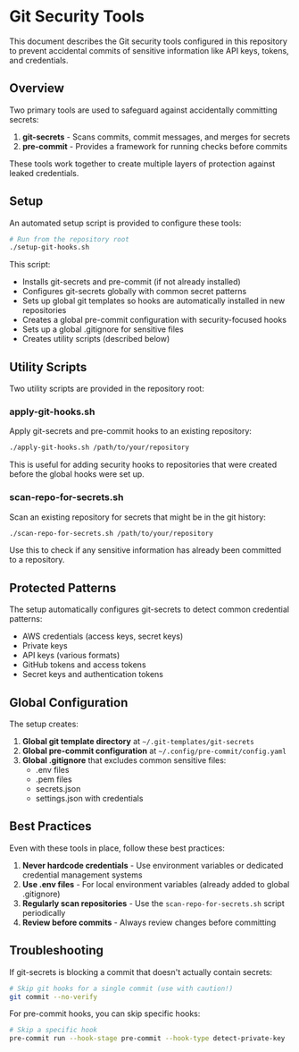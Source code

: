 # Git Security Tools

This document describes the Git security tools configured in this repository to prevent accidental commits of sensitive information like API keys, tokens, and credentials.

## Overview

Two primary tools are used to safeguard against accidentally committing secrets:

1. **git-secrets** - Scans commits, commit messages, and merges for secrets
2. **pre-commit** - Provides a framework for running checks before commits

These tools work together to create multiple layers of protection against leaked credentials.

## Setup

An automated setup script is provided to configure these tools:

```bash
# Run from the repository root
./setup-git-hooks.sh
```

This script:
- Installs git-secrets and pre-commit (if not already installed)
- Configures git-secrets globally with common secret patterns
- Sets up global git templates so hooks are automatically installed in new repositories
- Creates a global pre-commit configuration with security-focused hooks
- Sets up a global .gitignore for sensitive files
- Creates utility scripts (described below)

## Utility Scripts

Two utility scripts are provided in the repository root:

### apply-git-hooks.sh

Apply git-secrets and pre-commit hooks to an existing repository:

```bash
./apply-git-hooks.sh /path/to/your/repository
```

This is useful for adding security hooks to repositories that were created before the global hooks were set up.

### scan-repo-for-secrets.sh

Scan an existing repository for secrets that might be in the git history:

```bash
./scan-repo-for-secrets.sh /path/to/your/repository
```

Use this to check if any sensitive information has already been committed to a repository.

## Protected Patterns

The setup automatically configures git-secrets to detect common credential patterns:

- AWS credentials (access keys, secret keys)
- Private keys
- API keys (various formats)
- GitHub tokens and access tokens
- Secret keys and authentication tokens

## Global Configuration

The setup creates:

1. **Global git template directory** at `~/.git-templates/git-secrets`
2. **Global pre-commit configuration** at `~/.config/pre-commit/config.yaml`
3. **Global .gitignore** that excludes common sensitive files:
   - .env files
   - .pem files
   - secrets.json
   - settings.json with credentials

## Best Practices

Even with these tools in place, follow these best practices:

1. **Never hardcode credentials** - Use environment variables or dedicated credential management systems
2. **Use .env files** - For local environment variables (already added to global .gitignore)
3. **Regularly scan repositories** - Use the `scan-repo-for-secrets.sh` script periodically
4. **Review before commits** - Always review changes before committing

## Troubleshooting

If git-secrets is blocking a commit that doesn't actually contain secrets:

```bash
# Skip git hooks for a single commit (use with caution!)
git commit --no-verify
```

For pre-commit hooks, you can skip specific hooks:

```bash
# Skip a specific hook
pre-commit run --hook-stage pre-commit --hook-type detect-private-key
```
